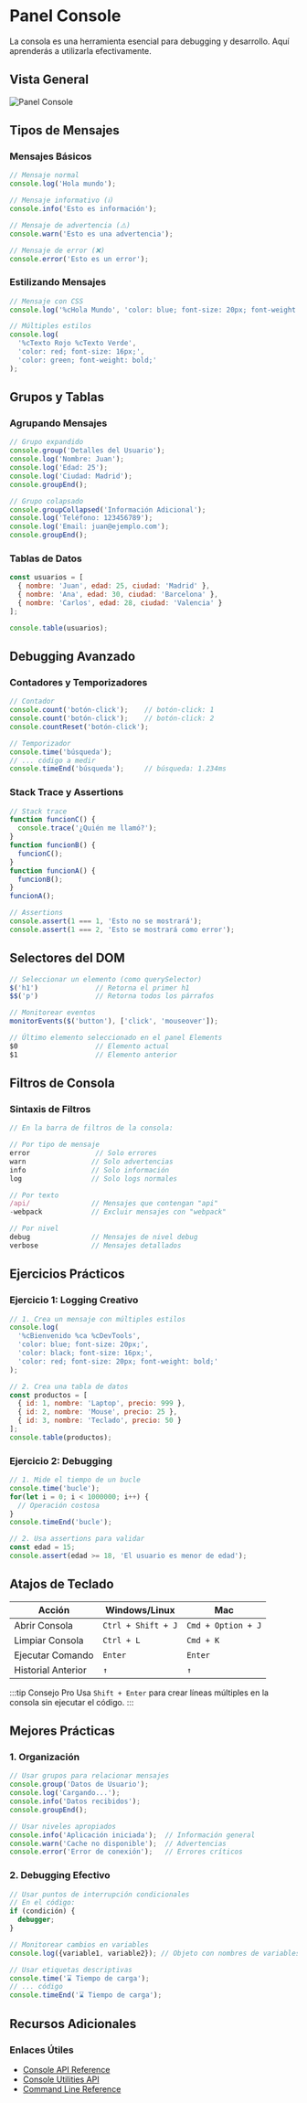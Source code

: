 # Panel Console

La consola es una herramienta esencial para debugging y desarrollo. Aquí aprenderás a utilizarla efectivamente.

## Vista General

![Panel Console](/img/consola.jpg)

## Tipos de Mensajes

### Mensajes Básicos
```javascript
// Mensaje normal
console.log('Hola mundo');

// Mensaje informativo (ℹ️)
console.info('Esto es información');

// Mensaje de advertencia (⚠️)
console.warn('Esto es una advertencia');

// Mensaje de error (❌)
console.error('Esto es un error');
```

### Estilizando Mensajes
```javascript
// Mensaje con CSS
console.log('%cHola Mundo', 'color: blue; font-size: 20px; font-weight: bold;');

// Múltiples estilos
console.log(
  '%cTexto Rojo %cTexto Verde', 
  'color: red; font-size: 16px;',
  'color: green; font-weight: bold;'
);
```

## Grupos y Tablas

### Agrupando Mensajes
```javascript
// Grupo expandido
console.group('Detalles del Usuario');
console.log('Nombre: Juan');
console.log('Edad: 25');
console.log('Ciudad: Madrid');
console.groupEnd();

// Grupo colapsado
console.groupCollapsed('Información Adicional');
console.log('Teléfono: 123456789');
console.log('Email: juan@ejemplo.com');
console.groupEnd();
```

### Tablas de Datos
```javascript
const usuarios = [
  { nombre: 'Juan', edad: 25, ciudad: 'Madrid' },
  { nombre: 'Ana', edad: 30, ciudad: 'Barcelona' },
  { nombre: 'Carlos', edad: 28, ciudad: 'Valencia' }
];

console.table(usuarios);
```

## Debugging Avanzado

### Contadores y Temporizadores
```javascript
// Contador
console.count('botón-click');    // botón-click: 1
console.count('botón-click');    // botón-click: 2
console.countReset('botón-click');

// Temporizador
console.time('búsqueda');
// ... código a medir
console.timeEnd('búsqueda');     // búsqueda: 1.234ms
```

### Stack Trace y Assertions
```javascript
// Stack trace
function funcionC() {
  console.trace('¿Quién me llamó?');
}
function funcionB() {
  funcionC();
}
function funcionA() {
  funcionB();
}
funcionA();

// Assertions
console.assert(1 === 1, 'Esto no se mostrará');
console.assert(1 === 2, 'Esto se mostrará como error');
```

## Selectores del DOM

```javascript
// Seleccionar un elemento (como querySelector)
$('h1')              // Retorna el primer h1
$$('p')              // Retorna todos los párrafos

// Monitorear eventos
monitorEvents($('button'), ['click', 'mouseover']);

// Último elemento seleccionado en el panel Elements
$0                   // Elemento actual
$1                   // Elemento anterior
```

## Filtros de Consola

### Sintaxis de Filtros
```javascript
// En la barra de filtros de la consola:

// Por tipo de mensaje
error                // Solo errores
warn                // Solo advertencias
info                // Solo información
log                 // Solo logs normales

// Por texto
/api/               // Mensajes que contengan "api"
-webpack            // Excluir mensajes con "webpack"

// Por nivel
debug               // Mensajes de nivel debug
verbose             // Mensajes detallados
```

## Ejercicios Prácticos

### Ejercicio 1: Logging Creativo
```javascript
// 1. Crea un mensaje con múltiples estilos
console.log(
  '%cBienvenido %ca %cDevTools', 
  'color: blue; font-size: 20px;',
  'color: black; font-size: 16px;',
  'color: red; font-size: 20px; font-weight: bold;'
);

// 2. Crea una tabla de datos
const productos = [
  { id: 1, nombre: 'Laptop', precio: 999 },
  { id: 2, nombre: 'Mouse', precio: 25 },
  { id: 3, nombre: 'Teclado', precio: 50 }
];
console.table(productos);
```

### Ejercicio 2: Debugging
```javascript
// 1. Mide el tiempo de un bucle
console.time('bucle');
for(let i = 0; i < 1000000; i++) {
  // Operación costosa
}
console.timeEnd('bucle');

// 2. Usa assertions para validar
const edad = 15;
console.assert(edad >= 18, 'El usuario es menor de edad');
```

## Atajos de Teclado

| Acción | Windows/Linux | Mac |
|--------|---------------|-----|
| Abrir Consola | `Ctrl + Shift + J` | `Cmd + Option + J` |
| Limpiar Consola | `Ctrl + L` | `Cmd + K` |
| Ejecutar Comando | `Enter` | `Enter` |
| Historial Anterior | `↑` | `↑` |

:::tip Consejo Pro
Usa `Shift + Enter` para crear líneas múltiples en la consola sin ejecutar el código.
:::

## Mejores Prácticas

### 1. Organización
```javascript
// Usar grupos para relacionar mensajes
console.group('Datos de Usuario');
console.log('Cargando...');
console.info('Datos recibidos');
console.groupEnd();

// Usar niveles apropiados
console.info('Aplicación iniciada');  // Información general
console.warn('Cache no disponible');  // Advertencias
console.error('Error de conexión');   // Errores críticos
```

### 2. Debugging Efectivo
```javascript
// Usar puntos de interrupción condicionales
// En el código:
if (condición) {
  debugger;
}

// Monitorear cambios en variables
console.log({variable1, variable2}); // Objeto con nombres de variables

// Usar etiquetas descriptivas
console.time('⌛ Tiempo de carga');
// ... código
console.timeEnd('⌛ Tiempo de carga');
```

## Recursos Adicionales

### Enlaces Útiles
- [Console API Reference](https://developers.google.com/web/tools/chrome-devtools/console/api)
- [Console Utilities API](https://developers.google.com/web/tools/chrome-devtools/console/utilities)
- [Command Line Reference](https://developers.google.com/web/tools/chrome-devtools/console/command-line-reference) 
